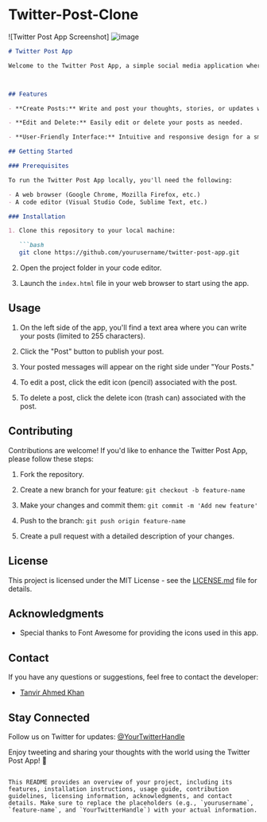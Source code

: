 # Twitter-Post-Clone

![Twitter Post App Screenshot]
![image](https://github.com/MostlyTanvir/Twitter-Post-Clone/assets/66480107/be205909-dc30-4d2f-ae1b-6c4aa9cedb46)

```markdown
# Twitter Post App

Welcome to the Twitter Post App, a simple social media application where users can create and manage their posts. Share your thoughts, ideas, and updates with the world in a user-friendly environment.



## Features

- **Create Posts:** Write and post your thoughts, stories, or updates with a maximum character limit of 255.

- **Edit and Delete:** Easily edit or delete your posts as needed.

- **User-Friendly Interface:** Intuitive and responsive design for a smooth user experience.

## Getting Started

### Prerequisites

To run the Twitter Post App locally, you'll need the following:

- A web browser (Google Chrome, Mozilla Firefox, etc.)
- A code editor (Visual Studio Code, Sublime Text, etc.)

### Installation

1. Clone this repository to your local machine:

   ```bash
   git clone https://github.com/yourusername/twitter-post-app.git
   ```

2. Open the project folder in your code editor.

3. Launch the `index.html` file in your web browser to start using the app.

## Usage

1. On the left side of the app, you'll find a text area where you can write your posts (limited to 255 characters).

2. Click the "Post" button to publish your post.

3. Your posted messages will appear on the right side under "Your Posts."

4. To edit a post, click the edit icon (pencil) associated with the post.

5. To delete a post, click the delete icon (trash can) associated with the post.

## Contributing

Contributions are welcome! If you'd like to enhance the Twitter Post App, please follow these steps:

1. Fork the repository.

2. Create a new branch for your feature: `git checkout -b feature-name`

3. Make your changes and commit them: `git commit -m 'Add new feature'`

4. Push to the branch: `git push origin feature-name`

5. Create a pull request with a detailed description of your changes.

## License

This project is licensed under the MIT License - see the [LICENSE.md](LICENSE.md) file for details.

## Acknowledgments

- Special thanks to Font Awesome for providing the icons used in this app.

## Contact

If you have any questions or suggestions, feel free to contact the developer:

- [Tanvir Ahmed Khan](https://mostlytanvir.github.io/My-Portfolio/)

## Stay Connected

Follow us on Twitter for updates: [@YourTwitterHandle](https://twitter.com/TanvirA60430401)

Enjoy tweeting and sharing your thoughts with the world using the Twitter Post App! 🚀
```

This README provides an overview of your project, including its features, installation instructions, usage guide, contribution guidelines, licensing information, acknowledgments, and contact details. Make sure to replace the placeholders (e.g., `yourusername`, `feature-name`, and `YourTwitterHandle`) with your actual information.

